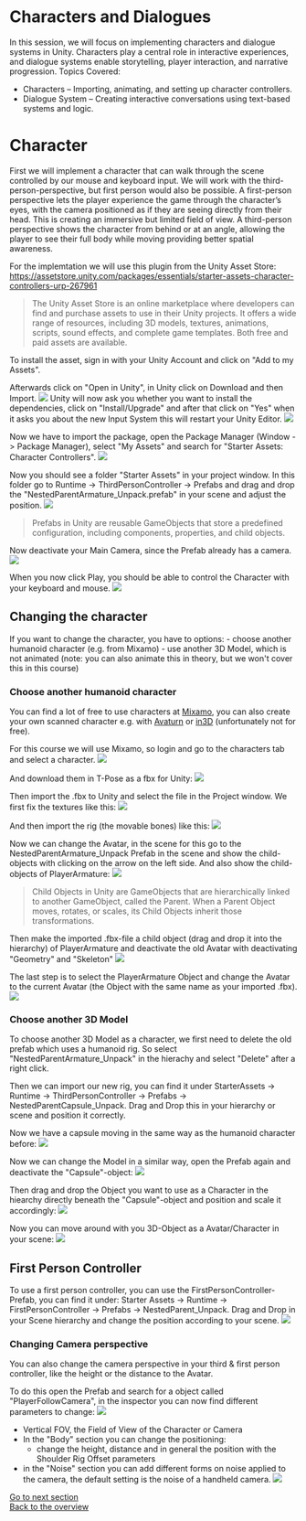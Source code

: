 
# Characters and Dialogues

In this session, we will focus on implementing characters and dialogue systems in Unity. Characters play a central role in interactive experiences, and dialogue systems enable storytelling, player interaction, and narrative progression.
Topics Covered:

- Characters – Importing, animating, and setting up character controllers.
- Dialogue System – Creating interactive conversations using text-based systems and logic.

# Character

First we will implement a character that can walk through the scene controlled by our mouse and keyboard input. We will work with the third-person-perspective, but first person would also be possible. A first-person perspective lets the player experience the game through the character’s eyes, with the camera positioned as if they are seeing directly from their head. This is creating an immersive but limited field of view. A third-person perspective shows the character from behind or at an angle, allowing the player to see their full body while moving providing better spatial awareness.

For the implemtation we will use this plugin from the Unity Asset Store: https://assetstore.unity.com/packages/essentials/starter-assets-character-controllers-urp-267961 

> The Unity Asset Store is an online marketplace where developers can find and purchase assets to use in their Unity projects. It offers a wide range of resources, including 3D models, textures, animations, scripts, sound effects, and complete game templates. Both free and paid assets are available. 

To install the asset, sign in with your Unity Account and click on "Add to my Assets". 

Afterwards click on "Open in Unity", in Unity click on Download and then Import. 
![](images/Asset1.jpeg)
Unity will now ask you whether you want to install the dependencies, click on "Install/Upgrade" and after that click on "Yes" when it asks you about the new Input System this will restart your Unity Editor. 
![](images/Asset2.jpeg)

Now we have to import the package, open the Package Manager (Window -> Package Manager), select "My Assets" and search for "Starter Assets: Character Controllers".
![](images/import1.gif)

Now you should see a folder "Starter Assets" in your project window. In this folder go to Runtime -> ThirdPersonController -> Prefabs and drag and drop the "NestedParentArmature_Unpack.prefab" in your scene and adjust the position. 
![](images/import2.gif)

> Prefabs in Unity are reusable GameObjects that store a predefined configuration, including components, properties, and child objects.

Now deactivate your Main Camera, since the Prefab already has a camera. 
![](images/import3.gif)

When you now click Play, you should be able to control the Character with your keyboard and mouse. 
![](images/import4.gif)

## Changing the character 

If you want to change the character, you have to options: 
	- choose another humanoid character (e.g. from Mixamo)
	- use another 3D Model, which is not animated (note: you can also animate this in theory, but we won't cover this in this course)

### Choose another humanoid character

You can find a lot of free to use characters at [Mixamo](https://www.mixamo.com), you can also create your own scanned character e.g. with [Avaturn](https://avaturn.me/) or [in3D](https://in3d.io/) (unfortunately not for free). 

For this course we will use Mixamo, so login and go to the characters tab and select a character. 
![](images/mixamo1.jpeg)

And download them in T-Pose as a fbx for Unity:
![](images/mixamo2.jpeg)

Then import the .fbx to Unity and select the file in the Project window. We first fix the textures like this: 
![](images/mixamo3.gif)

And then import the rig (the movable bones) like this: 
![](images/mixamo4.gif)

Now we can change the Avatar, in the scene for this go to the NestedParentArmature_Unpack Prefab in the scene and show the child-objects with clicking on the arrow on the left side. And also show the child-objects of PlayerArmature:
![](images/mixamo5.gif)

> Child Objects in Unity are GameObjects that are hierarchically linked to another GameObject, called the Parent. When a Parent Object moves, rotates, or scales, its Child Objects inherit those transformations.

Then make the imported .fbx-file a child object (drag and drop it into the hierarchy) of PlayerArmature and deactivate the old Avatar with deactivating "Geometry" and "Skeleton"
![](images/mixamo6.gif)

The last step is to select the PlayerArmature Object and change the Avatar to the current Avatar (the Object with the same name as your imported .fbx). 
![](images/mixamo7.gif)

### Choose another 3D Model 

To choose another 3D Model as a character, we first need to delete the old prefab which uses a humanoid rig. So select "NestedParentArmature_Unpack" in the hierachy and select "Delete" after a right click. 

Then we can import our new rig, you can find it under StarterAssets -> Runtime -> ThirdPersonController -> Prefabs -> NestedParentCapsule_Unpack. Drag and Drop this in your hierarchy or scene and position it correctly. 

Now we have a capsule moving in the same way as the humanoid character before: 
![](images/3dmodelcharacter1.gif)

Now we can change the Model in a similar way, open the Prefab again and deactivate the "Capsule"-object: 
![](images/3dmodelcharacter2.gif)

Then drag and drop the Object you want to use as a Character in the hiearchy directly beneath the "Capsule"-object and position and scale it accordingly: 
![](images/3dmodelcharacter3.gif)

Now you can move around with you 3D-Object as a Avatar/Character in your scene: 
![](images/3dmodelcharacter4.gif)

## First Person Controller 

To use a first person controller, you can use the FirstPersonController-Prefab, you can find it under: Starter Assets -> Runtime -> FirstPersonController -> Prefabs -> NestedParent_Unpack. Drag and Drop in your Scene hierarchy and change the position according to your scene. 
![](images/firstperson.jpeg)

### Changing Camera perspective

You can also change the camera perspective in your third & first person controller, like the height or the distance to the Avatar. 

To do this open the Prefab and search for a object called "PlayerFollowCamera", in the inspector you can now find different parameters to change: 
![](images/positionavatar_1.jpeg)

- Vertical FOV, the Field of View of the Character or Camera 
- In the "Body" section you can change the positioning: 
	- change the height, distance and in general the position with the Shoulder Rig Offset parameters
- in the "Noise" section you can add different forms on noise applied to the camera, the default setting is the noise of a handheld camera. 
![](images/positionavatar_2.jpeg)


[Go to next section](5_DialogueSystem.md)<br>
[Back to the overview](readme.md)

